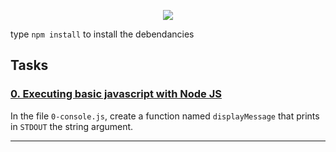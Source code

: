 <p align="center">
  <img src="https://assets.imaginablefutures.com/media/images/ALX_Logo.max-200x150.png" />
</p>

type `npm install` to install the debendancies

## Tasks
### [0. Executing basic javascript with Node JS](https://github.com/ehabsmh/alx-backend-user-data/blob/main/0x05-Node_JS_basic/0-console.js)
In the file `0-console.js`, create a function named `displayMessage` that prints in `STDOUT` the string argument.

---
